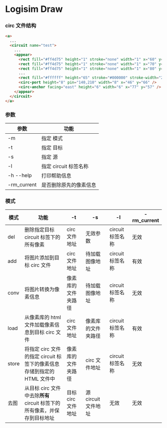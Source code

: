 # Logisim Draw

### circ 文件结构

```html
<a>
  ...
  <circuit name="test">
    ...
    <appear>
      <rect fill="#ff4d75" height="1" stroke="none" width="1" x="60" y="100" />
      <rect fill="#ff4d75" height="1" stroke="none" width="1" x="70" y="100" />
      <rect fill="#ff4d75" height="1" stroke="none" width="1" x="80" y="110" />
      ...
      <rect fill="#ffffff" height="65" stroke="#000000" stroke-width="2" width="88" x="90" y="112" />
      <circ-port height="8" pin="140,210" width="8" x="46" y="66" />
      <circ-anchor facing="east" height="6" width="6" x="77" y="57" />
    </appear>
  </circuit>
</a>
```

### 参数

| 参数        | 功能                   |
| ----------- | ---------------------- |
| -m          | 指定 模式              |
| -t          | 指定 目标              |
| -s          | 指定 源                |
| -l          | 指定 circuit 标签名称  |
| -h --help   | 打印帮助信息           |
| -rm_current | 是否删除原先的像素信息 |

### 模式

| 模式  | 功能                                                                      | -t                 | -s                  | -l               | -rm_current |
| ----- | ------------------------------------------------------------------------- | ------------------ | ------------------- | ---------------- | ----------- |
| del   | 删除指定目标 circuit 标签下的所有像素                                     | circ 文件地址      | 无效参数            | circuit 标签名称 | 无效        |
| add   | 将图片添加到目标 circ 文件                                                | circ 文件地址      | 待加载图像地址      | circuit 标签名称 | 有效        |
| conv  | 将图片转换为像素信息                                                      | 像素库的文件夹路径 | 待加载图像地址      | circuit 标签名称 | 无效        |
| load  | 从像素库的 html 文件加载像素信息到目标 circ 文件                          | circ 文件地址      | 像素库的文件夹路径  | circuit 标签名称 | 有效        |
| store | 将指定 circ 文件的指定 circuit 标签下的像素信息存储到指定的 HTML 文件中   | 像素库的文件夹路径 | circ 文件地址       | circuit 标签名称 | 无效        |
| 去图  | 从目标 circ 文件中去除**所有** circuit 标签下的所有像素，并保存到目标地址 | 目标 circ 文件地址 | 源 circuit 文件地址 | 无效             | 无效        |
